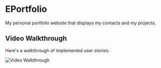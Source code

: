 # EPortfolio

My personal portfolio website that displays my contacts and my projects.

## Video Walkthrough

Here's a walkthrough of implemented user stories:

<img src='http://g.recordit.co/cyhcrG3d3H.gif' title='Video Walkthrough' width='' alt='Video Walkthrough' />


